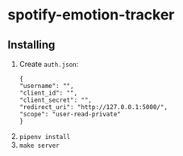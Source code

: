 # spotify-emotion-tracker

## Installing

1. Create `auth.json`:
    ```
    {
    "username": "",
    "client_id": "",
    "client_secret": "",
    "redirect_uri": "http://127.0.0.1:5000/",
    "scope": "user-read-private"
    }
    ```
2. `pipenv install`
3. `make server`